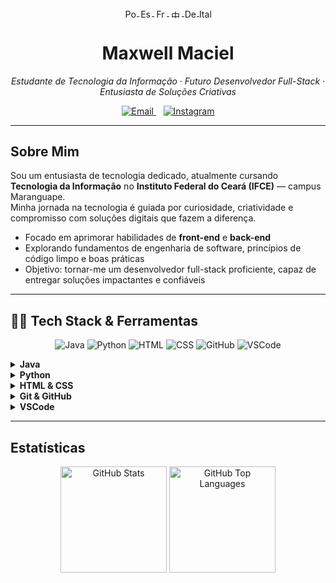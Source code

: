 <p align="center">
  <a href="./README-pt.md" title="Português">
    <img src="https://flagcdn.com/20x15/br.png" width="20" height="15" alt="Português" style="vertical-align:middle" />
  </a>
  <a href="./README-es.md" title="Español">
    <img src="https://flagcdn.com/20x15/es.png" width="20" height="15" alt="Español" style="vertical-align:middle" />
  </a>
  <a href="./README-fr.md" title="Français">
    <img src="https://flagcdn.com/20x15/fr.png" width="20" height="15" alt="Français" style="vertical-align:middle" />
  </a>
  <a href="./README-zh.md" title="中文">
    <img src="https://flagcdn.com/20x15/cn.png" width="20" height="15" alt="中文" style="vertical-align:middle" />
  </a>
  <a href="./README-de.md" title="Deutsch">
    <img src="https://flagcdn.com/20x15/de.png" width="20" height="15" alt="Deutsch" style="vertical-align:middle" />
  </a>
  <a href="./README-it.md" title="Italiano">
    <img src="https://flagcdn.com/20x15/it.png" width="20" height="15" alt="Italiano" style="vertical-align:middle" />
  </a>
</p>

<h1 align="center">Maxwell Maciel</h1>

<p align="center">
  <em>Estudante de Tecnologia da Informação · Futuro Desenvolvedor Full-Stack · Entusiasta de Soluções Criativas</em>
</p>

<p align="center" style="margin-top:0.3em;">
  <a href="mailto:sousamaciel@aluno.ifce.edu.br" title="Enviar email" target="_blank" rel="noopener noreferrer">
    <img src="https://img.shields.io/badge/-Email-505050?style=flat&logo=gmail&logoColor=white" alt="Email" />
  </a>
  &nbsp;&nbsp;
  <a href="https://instagram.com/maxsksr" target="_blank" title="Instagram" rel="noopener noreferrer">
    <img src="https://img.shields.io/badge/-Instagram-505050?style=flat&logo=instagram&logoColor=white" alt="Instagram" />
  </a>
</p>

---

## Sobre Mim

Sou um entusiasta de tecnologia dedicado, atualmente cursando **Tecnologia da Informação** no **Instituto Federal do Ceará (IFCE)** — campus Maranguape.  
Minha jornada na tecnologia é guiada por curiosidade, criatividade e compromisso com soluções digitais que fazem a diferença.

- Focado em aprimorar habilidades de **front-end** e **back-end**  
- Explorando fundamentos de engenharia de software, princípios de código limpo e boas práticas  
- Objetivo: tornar-me um desenvolvedor full-stack proficiente, capaz de entregar soluções impactantes e confiáveis

---

## 👨‍💻 Tech Stack & Ferramentas

<p align="center" style="margin-top:10px;">
  <img src="https://img.icons8.com/color/48/java-coffee-cup-logo--v1.png" alt="Java" title="Java" />
  <img src="https://img.icons8.com/color/48/python.png" alt="Python" title="Python" />
  <img src="https://img.icons8.com/color/48/html-5--v1.png" alt="HTML" title="HTML" />
  <img src="https://img.icons8.com/color/48/css3.png" alt="CSS" title="CSS" />
  <img src="https://img.icons8.com/fluency/48/000000/github.png" alt="GitHub" title="GitHub" />
  <img src="https://img.icons8.com/color/48/visual-studio-code-2019.png" alt="VSCode" title="VSCode" />
</p>

<details>
  <summary><strong>Java</strong></summary>

  - **Domínio:** Programação Orientada a Objetos, lógica de programação, desenvolvimento desktop.  
  - **Estudando:** Padrões de projeto, frameworks, integração com banco de dados, JavaFX para interfaces gráficas.
</details>

<details>
  <summary><strong>Python</strong></summary>

  - **Domínio:** Scripting, automação, manipulação de arquivos e dados.  
  - **Estudando:** Processamento de dados, bibliotecas para ciência de dados (pandas, matplotlib), web scraping.
</details>

<details>
  <summary><strong>HTML & CSS</strong></summary>

  - **Domínio:** Estrutura semântica de páginas web, estilização básica com CSS.  
  - **Estudando:** Layouts responsivos, Flexbox, Grid, animações CSS, acessibilidade web.
</details>

<details>
  <summary><strong>Git & GitHub</strong></summary>

  - **Domínio:** Controle de versão, comandos básicos, gerenciamento de repositórios.  
  - **Estudando:** Branching strategies, pull requests, workflows de colaboração e integração contínua.
</details>

<details>
  <summary><strong>VSCode</strong></summary>

  - **Domínio:** Ambiente de desenvolvimento integrado para múltiplas linguagens.  
  - **Estudando:** Customizações avançadas, extensões para produtividade, debugging e integração com Git.
</details>  

---

## Estatísticas

<p align="center" style="margin-top:10px;">
  <img src="https://github-readme-stats.vercel.app/api?username=MaxwellMaciel&show_icons=true&theme=tokyonight" alt="GitHub Stats" height="170" />
  <img src="https://github-readme-stats.vercel.app/api/top-langs/?username=MaxwellMaciel&layout=compact&theme=tokyonight" alt="GitHub Top Languages" height="170" />
</p>


